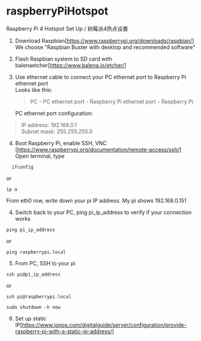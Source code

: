 # raspberryPiHotspot
Raspberry Pi 4 Hotspot Set Up / 树莓派4热点设置

1. Download Raspbian[https://www.raspberrypi.org/downloads/raspbian/]  
We choose "Raspbian Buster with desktop and recommended software"

2. Flash Raspbian system to SD card with balenaetcher[https://www.balena.io/etcher/]

3. Use ethernet cable to connect your PC ethernet port to Raspberry Pi ethernet port  
  Looks like this:
    >PC - PC ethernet port - Raspberry Pi ethernet port - Raspberry Pi

    PC ethernet port configuration:  
>IP address: 192.168.0.1  
Subnet mask: 255.255.255.0

4. Boot Raspberry Pi, enable SSH, VNC [https://www.raspberrypi.org/documentation/remote-access/ssh/]  
Open terminal, type 
```
  ifconfig
```
or
```
ip a
```
From eth0 row, write down your pi IP address. My pi shows 192.168.0.151

4. Switch back to your PC, ping pi_ip_address to verify if your connection works
```
ping pi_ip_address
```
or
```
ping raspberrypi.local
```

5. From PC, SSH to your pi
```
ssh pi@pi_ip_address
```
or
```
ssh pi@raspberrypi.local
```
```
sudo shutdown -h now
```

6. Set up static IP[https://www.ionos.com/digitalguide/server/configuration/provide-raspberry-pi-with-a-static-ip-address/]


